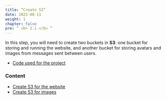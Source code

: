 ```yaml
---
title: “Create S3”
date: 2025-08-11
weight: 1 
chapter: false
pre: “ <b> 2.1 </b> ”
---
```

In this step, you will need to create two buckets in **S3**: one bucket for storing and running the website, and another bucket for storing avatars and images from messages sent between users.

  - [Code used for the project](https://github.com/NTVinh04/WebchatAWS)
### Content
  - [Create S3 for the website](2.1.1-creates3web/)
  - [Create S3 for images](2.1.2-creates3pic/)